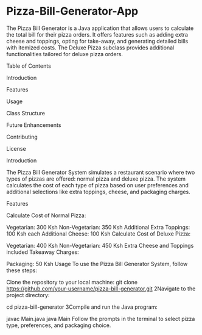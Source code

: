 # Pizza-Bill-Generator-App
The Pizza Bill Generator is a Java application that allows users to calculate the total bill for their pizza orders. It offers features such as adding extra cheese and toppings, opting for take-away, and generating detailed bills with itemized costs. The Deluxe Pizza subclass provides additional functionalities tailored for deluxe pizza orders.

Table of Contents

Introduction

Features

Usage

Class Structure

Future Enhancements

Contributing

License

Introduction

The Pizza Bill Generator System simulates a restaurant scenario where two types of pizzas are offered: normal pizza and deluxe pizza. The system calculates the cost of each type of pizza based on user preferences and additional selections like extra toppings, cheese, and packaging charges.

Features

Calculate Cost of Normal Pizza:

Vegetarian: 300 Ksh
Non-Vegetarian: 350 Ksh
Additional Extra Toppings: 100 Ksh each
Additional Cheese: 100 Ksh
Calculate Cost of Deluxe Pizza:

Vegetarian: 400 Ksh
Non-Vegetarian: 450 Ksh
Extra Cheese and Toppings included
Takeaway Charges:

Packaging: 50 Ksh
Usage
To use the Pizza Bill Generator System, follow these steps:

Clone the repository to your local machine:
git clone https://github.com/your-username/pizza-bill-generator.git
2Navigate to the project directory:

cd pizza-bill-generator
3Compile and run the Java program:

javac Main.java
java Main
Follow the prompts in the terminal to select pizza type, preferences, and packaging choice.
